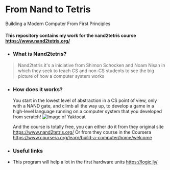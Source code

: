 # From Nand to Tetris
Building a Modern Computer From First Principles
#### This repository contains my work for the nand2tetris course https://www.nand2tetris.org/

- ### What is Nand2tetris? 
> Nand2tetris it's a iniciative from Shimon Schocken and Noam Nisan
> in which they seek to teach CS and non-CS students to see the big picture
> of how a computer system works 

- ### How does it works?
   You start in the lowest level of abstraction in a CS point of view, only with a NAND gate, and climb all the way up, to develop a game in a high-level language running on a computer system that you developed from scratch!
![Image of Yaktocat](https://miro.medium.com/max/1676/1*MAeq1jz7XNpWQeJIx7U72Q.png)

    And the course is totally free, you can either do it from they original site https://www.nand2tetris.org/
    Or from they course in the Coursera
    https://www.coursera.org/learn/build-a-computer/home/welcome
- ### Useful links
- This program will help a lot in the first hardware units https://logic.ly/
